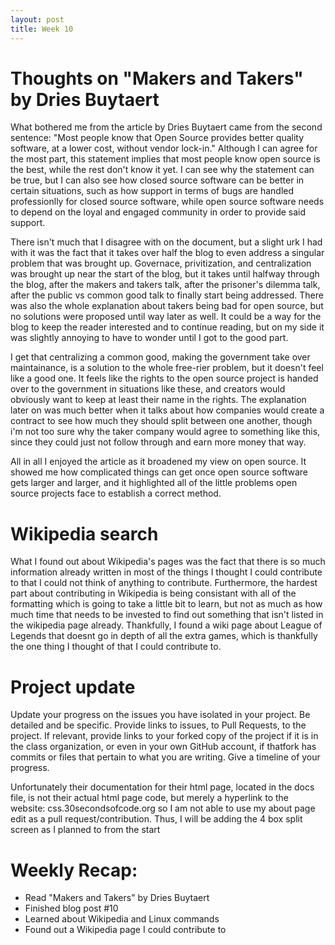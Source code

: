 ```yaml
---
layout: post
title: Week 10
---
```


# Thoughts on "Makers and Takers" by Dries Buytaert
What bothered me from the article by Dries Buytaert came from the second sentence: "Most people know that Open Source provides better quality software, at a lower cost, without vendor lock-in." Although I can agree for the most part, this statement implies that most people know open source is the best, while the rest don't know it yet. I can see why the statement can be true, but I can also see how closed source software can be better in certain situations, such as how support in terms of bugs are handled professionlly for closed source software, while open source software needs to depend on the loyal and engaged community in order to provide said support.  

There isn't much that I disagree with on the document, but a slight urk I had with it was the fact that it takes over half the blog to even address a singular problem that was brought up. Governace, privitization, and centralization was brought up near the start of the blog, but it takes until halfway through the blog, after the makers and takers talk, after the prisoner's dilemma talk, after the public vs common good talk to finally start being addressed. There was also the whole explanation about takers being bad for open source, but no solutions were proposed until way later as well. It could be a way for the blog to keep the reader interested and to continue reading, but on my side it was slightly annoying to have to wonder until I got to the good part.  

I get that centralizing a common good, making the government take over maintainance, is a solution to the whole free-rier problem, but it doesn't feel like a good one. It feels like the rights to the open source project is handed over to the government in situations like these, and creators would obviously want to keep at least their name in the rights. The explanation later on was much better when it talks about how companies would create a contract to see how much they should split between one another, though i'm not too sure why the taker company would agree to something like this, since they could just not follow through and earn more money that way.  

All in all I enjoyed the article as it broadened my view on open source. It showed me how complicated things can get once open source software gets larger and larger, and it highlighted all of the little problems open source projects face to establish a correct method. 

# Wikipedia search
What I found out about Wikipedia's pages was the fact that there is so much information already written in most of the things I thought I could contribute to that I could not think of anything to contribute. Furthermore, the hardest part about contributing in Wikipedia is being consistant with all of the formatting which is going to take a little bit to learn, but not as much as how much time that needs to be invested to find out something that isn't listed in the wikipedia page already. Thankfully, I found a wiki page about League of Legends that doesnt go in depth of all the extra games, which is thankfully the one thing I thought of that I could contribute to. 

# Project update
Update your progress on the issues you have isolated in your project. Be detailed and be specific. Provide links to issues, to Pull Requests, to the project. If relevant, provide links to your forked copy of the project if it is in the class organization, or even in your own GitHub account, if thatfork has commits or files that pertain to what you are writing. Give a timeline of your progress.

Unfortunately their documentation for their html page, located in the docs file, is not their actual html page code, but merely a hyperlink to the website: css.30secondsofcode.org so I am not able to use my about page edit as a pull request/contribution. Thus, I will be adding the 4 box split screen as I planned to from the start


# Weekly Recap:
* Read "Makers and Takers" by Dries Buytaert
* Finished blog post #10
* Learned about Wikipedia and Linux commands
* Found out a Wikipedia page I could contribute to
